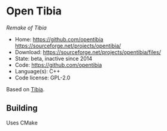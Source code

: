 # Open Tibia

_Remake of Tibia_

- Home: https://github.com/opentibia https://sourceforge.net/projects/opentibia/
- Download: https://sourceforge.net/projects/opentibia/files/
- State: beta, inactive since 2014
- Code: https://github.com/opentibia
- Language(s): C++
- Code license: GPL-2.0

Based on [Tibia](http://tibia.wikia.com/wiki/CipSoft_GmbH).

## Building

Uses CMake